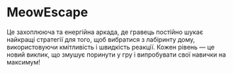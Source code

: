 # MeowEscape
Це захоплююча та енергійна аркада, де гравець постійно шукає найкращі стратегії для того, щоб вибратися з лабіринту дому, використовуючи кмітливість і швидкість реакції. Кожен рівень — це новий виклик, що змушує поринути у гру і випробувати свої навички на максимум!
